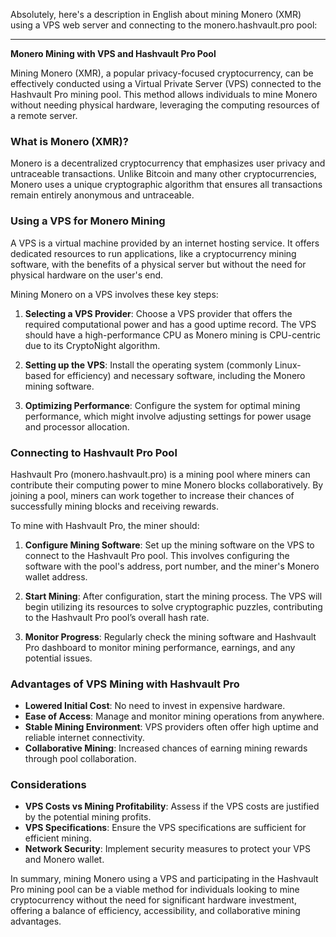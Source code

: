 Absolutely, here's a description in English about mining Monero (XMR) using a VPS web server and connecting to the monero.hashvault.pro pool:

---

**Monero Mining with VPS and Hashvault Pro Pool**

Mining Monero (XMR), a popular privacy-focused cryptocurrency, can be effectively conducted using a Virtual Private Server (VPS) connected to the Hashvault Pro mining pool. This method allows individuals to mine Monero without needing physical hardware, leveraging the computing resources of a remote server.

### What is Monero (XMR)?

Monero is a decentralized cryptocurrency that emphasizes user privacy and untraceable transactions. Unlike Bitcoin and many other cryptocurrencies, Monero uses a unique cryptographic algorithm that ensures all transactions remain entirely anonymous and untraceable.

### Using a VPS for Monero Mining

A VPS is a virtual machine provided by an internet hosting service. It offers dedicated resources to run applications, like a cryptocurrency mining software, with the benefits of a physical server but without the need for physical hardware on the user's end.

Mining Monero on a VPS involves these key steps:

1. **Selecting a VPS Provider**: Choose a VPS provider that offers the required computational power and has a good uptime record. The VPS should have a high-performance CPU as Monero mining is CPU-centric due to its CryptoNight algorithm.

2. **Setting up the VPS**: Install the operating system (commonly Linux-based for efficiency) and necessary software, including the Monero mining software.

3. **Optimizing Performance**: Configure the system for optimal mining performance, which might involve adjusting settings for power usage and processor allocation.

### Connecting to Hashvault Pro Pool

Hashvault Pro (monero.hashvault.pro) is a mining pool where miners can contribute their computing power to mine Monero blocks collaboratively. By joining a pool, miners can work together to increase their chances of successfully mining blocks and receiving rewards.

To mine with Hashvault Pro, the miner should:

1. **Configure Mining Software**: Set up the mining software on the VPS to connect to the Hashvault Pro pool. This involves configuring the software with the pool's address, port number, and the miner's Monero wallet address.

2. **Start Mining**: After configuration, start the mining process. The VPS will begin utilizing its resources to solve cryptographic puzzles, contributing to the Hashvault Pro pool’s overall hash rate.

3. **Monitor Progress**: Regularly check the mining software and Hashvault Pro dashboard to monitor mining performance, earnings, and any potential issues.

### Advantages of VPS Mining with Hashvault Pro

- **Lowered Initial Cost**: No need to invest in expensive hardware.
- **Ease of Access**: Manage and monitor mining operations from anywhere.
- **Stable Mining Environment**: VPS providers often offer high uptime and reliable internet connectivity.
- **Collaborative Mining**: Increased chances of earning mining rewards through pool collaboration.

### Considerations

- **VPS Costs vs Mining Profitability**: Assess if the VPS costs are justified by the potential mining profits.
- **VPS Specifications**: Ensure the VPS specifications are sufficient for efficient mining.
- **Network Security**: Implement security measures to protect your VPS and Monero wallet.

In summary, mining Monero using a VPS and participating in the Hashvault Pro mining pool can be a viable method for individuals looking to mine cryptocurrency without the need for significant hardware investment, offering a balance of efficiency, accessibility, and collaborative mining advantages.
